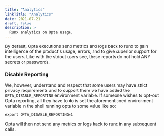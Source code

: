 ```yaml
---
title: "Analytics"
linkTitle: "Analytics"
date: 2021-07-21
draft: false
description: >
  Runx analytics on Opta usage.
---
```


By default, Opta executions send metrics and logs back to runx to gain intelligence of the product's usage, errors, and
to give superior support for the users. Like with the stdout users see, these reports do not hold ANY secrets or
passwords.

### Disable Reporting

We, however, understand and respect that some users may have strict privacy requirements and to support them we
have added the `OPTA_DISABLE_REPORTING` environment variable. If someone wishes to opt-out Opta reporting, all they
have to do is set the aforementioned environment variable in the shell running opta
to some value like so:

```shell
export OPTA_DISABLE_REPORTING=1
```

Opta will then not send any metrics or logs back to runx in any subsequent calls.
